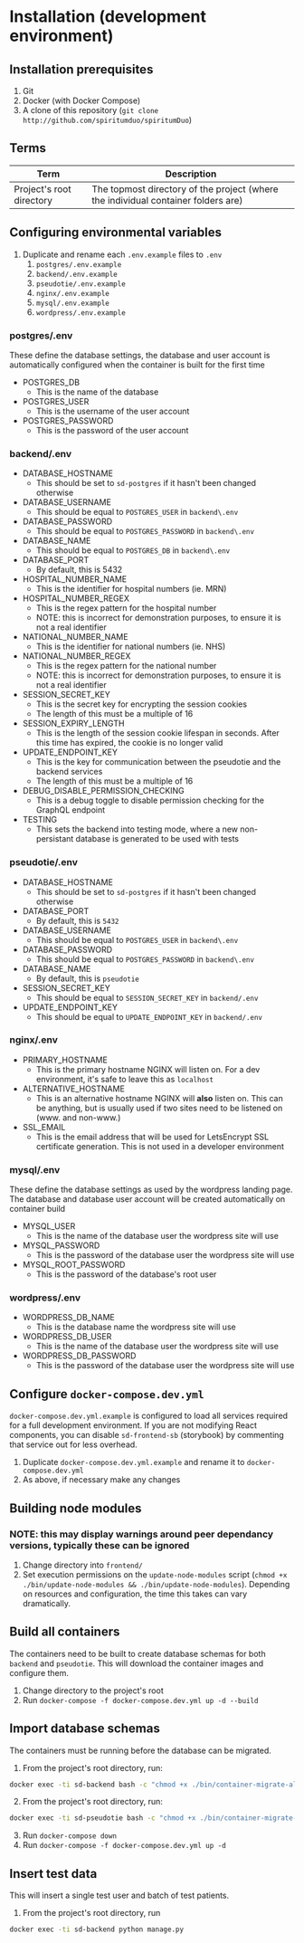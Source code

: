 # Installation (development environment)

## Installation prerequisites

1. Git
2. Docker (with Docker Compose)
3. A clone of this repository (`git clone http://github.com/spiritumduo/spiritumDuo`)

## Terms

|Term|Description
---|---|
|Project's root directory|The topmost directory of the project (where the individual container folders are)

## Configuring environmental variables

1. Duplicate and rename each `.env.example` files to `.env`
    1. `postgres/.env.example`
    2. `backend/.env.example`
    3. `pseudotie/.env.example`
    4. `nginx/.env.example`
    5. `mysql/.env.example`
    6. `wordpress/.env.example`

### postgres/.env

These define the database settings, the database and user account is automatically configured when the container is built for the first time

- POSTGRES_DB
  - This is the name of the database
- POSTGRES_USER
  - This is the username of the user account
- POSTGRES_PASSWORD
  - This is the password of the user account

### backend/.env

- DATABASE_HOSTNAME
  - This should be set to `sd-postgres` if it hasn't been changed otherwise
- DATABASE_USERNAME
  - This should be equal to `POSTGRES_USER` in `backend\.env`
- DATABASE_PASSWORD
  - This should be equal to `POSTGRES_PASSWORD` in `backend\.env`
- DATABASE_NAME
  - This should be equal to `POSTGRES_DB` in `backend\.env`
- DATABASE_PORT
  - By default, this is 5432
- HOSPITAL_NUMBER_NAME
  - This is the identifier for hospital numbers (ie. MRN)
- HOSPITAL_NUMBER_REGEX
  - This is the regex pattern for the hospital number
  - NOTE: this is incorrect for demonstration purposes, to ensure it is not a real identifier
- NATIONAL_NUMBER_NAME
  - This is the identifier for national numbers (ie. NHS)
- NATIONAL_NUMBER_REGEX
  - This is the regex pattern for the national number
  - NOTE: this is incorrect for demonstration purposes, to ensure it is not a real identifier
- SESSION_SECRET_KEY
  - This is the secret key for encrypting the session cookies
  - The length of this must be a multiple of 16
- SESSION_EXPIRY_LENGTH
  - This is the length of the session cookie lifespan in seconds. After this time has expired, the cookie is no longer valid
- UPDATE_ENDPOINT_KEY
  - This is the key for communication between the pseudotie and the backend services
  - The length of this must be a multiple of 16
- DEBUG_DISABLE_PERMISSION_CHECKING
  - This is a debug toggle to disable permission checking for the GraphQL endpoint
- TESTING
  - This sets the backend into testing mode, where a new non-persistant database is generated to be used with tests

### pseudotie/.env

- DATABASE_HOSTNAME
  - This should be set to `sd-postgres` if it hasn't been changed otherwise
- DATABASE_PORT
  - By default, this is `5432`
- DATABASE_USERNAME
  - This should be equal to `POSTGRES_USER` in `backend\.env`
- DATABASE_PASSWORD
  - This should be equal to `POSTGRES_PASSWORD` in `backend\.env`
- DATABASE_NAME
  - By default, this is `pseudotie`
- SESSION_SECRET_KEY
  - This should be equal to `SESSION_SECRET_KEY`  in `backend/.env`
- UPDATE_ENDPOINT_KEY
  - This should be equal to `UPDATE_ENDPOINT_KEY`  in `backend/.env`

### nginx/.env

- PRIMARY_HOSTNAME
  - This is the primary hostname NGINX will listen on. For a dev environment, it's safe to leave this as `localhost`
- ALTERNATIVE_HOSTNAME
  - This is an alternative hostname NGINX will **also** listen on. This can be anything, but is usually used if two sites need to be listened on (www. and non-www.)
- SSL_EMAIL 
  - This is the email address that will be used for LetsEncrypt SSL certificate generation. This is not used in a developer environment

### mysql/.env

These define the database settings as used by the wordpress landing page. The database and database user account will be created automatically on container build

- MYSQL_USER
  - This is the name of the database user the wordpress site will use
- MYSQL_PASSWORD
  - This is the password of the database user the wordpress site will use
- MYSQL_ROOT_PASSWORD
  - This is the password of the database's root user

### wordpress/.env

- WORDPRESS_DB_NAME
  - This is the database name the wordpress site will use
- WORDPRESS_DB_USER
  - This is the name of the database user the wordpress site will use
- WORDPRESS_DB_PASSWORD
  - This is the password of the database user the wordpress site will use

## Configure `docker-compose.dev.yml`

`docker-compose.dev.yml.example` is configured to load all services required for a full development environment. If you are not modifying React components, you can disable `sd-frontend-sb` (storybook) by commenting that service out for less overhead.

1. Duplicate `docker-compose.dev.yml.example` and rename it to `docker-compose.dev.yml`
2. As above, if necessary make any changes

## Building node modules

### NOTE: this may display warnings around peer dependancy versions, typically these can be ignored

1. Change directory into `frontend/`
2. Set execution permissions on the `update-node-modules` script (`chmod +x ./bin/update-node-modules && ./bin/update-node-modules`).
Depending on resources and configuration, the time this takes can vary dramatically.

## Build all containers

The containers need to be built to create database schemas for both `backend` and `pseudotie`. This will download the container images and configure them.

1. Change directory to the project's root
2. Run `docker-compose -f docker-compose.dev.yml up -d --build`

## Import database schemas

The containers must be running before the database can be migrated.

1. From the project's root directory, run:

```bash
docker exec -ti sd-backend bash -c "chmod +x ./bin/container-migrate-alembic && ./bin/container-migrate-alembic"
```

2. From the project's root directory, run:

```bash
docker exec -ti sd-pseudotie bash -c "chmod +x ./bin/container-migrate-alembic && ./bin/container-migrate-alembic"
```

3. Run `docker-compose down`
4. Run `docker-compose -f docker-compose.dev.yml up -d`

## Insert test data

This will insert a single test user and batch of test patients.

1. From the project's root directory, run

```bash
docker exec -ti sd-backend python manage.py
```
